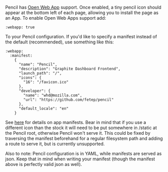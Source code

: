 Pencil has [Open Web App](https://developer.mozilla.org/en-US/docs/Apps)
support. Once enabled, a tiny pencil icon should appear at the bottom left of
each page, allowing you to install the page as an App. To enable Open Web Apps
support add:

    :webapp: true

To your Pencil configuration. If you'd like to specify a manifest instead of
the default (recommended), use something like this:

    :webapp:
      :manifest:
        {
          "name": "Pencil",
          "description": "Graphite Dashboard Frontend",
          "launch_path": "/",
          "icons": {
            "16": "/favicon.ico"
          },
          "developer": {
            "name": "whd@mozilla.com",
            "url": "https://github.com/fetep/pencil"
          },
          "default_locale": "en"
        }

See [here](https://developer.mozilla.org/en-US/docs/Apps/Manifest) for details
on app manifests. Bear in mind that if you use a different icon than the
stock it will need to be put somewhere in /static at the Pencil root, otherwise
Pencil won't serve it. This could be fixed by traversing the manifest
beforehand for a regular filesystem path and adding a route to serve it, but is
currently unsupported.

Also to note: Pencil configuration is in YAML, while manifests are served as
json. Keep that in mind when writing your manifest (though the manifest above
is perfectly valid json as well).
